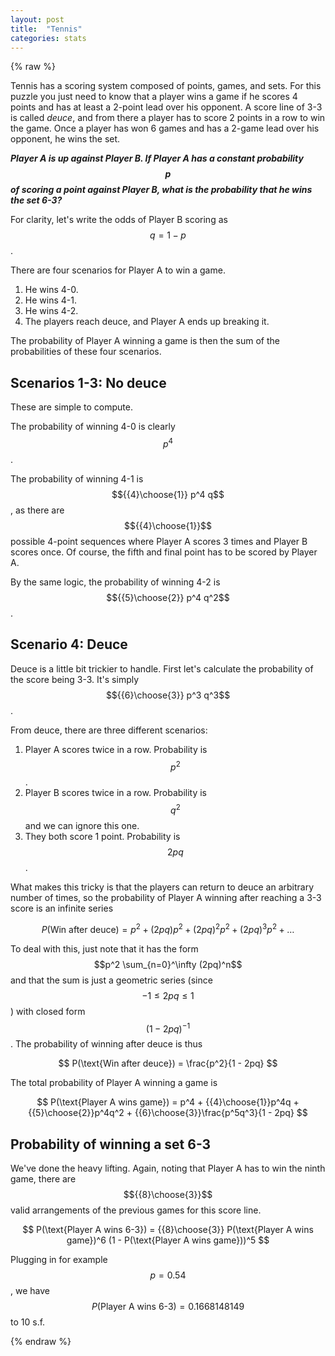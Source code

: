 ```yaml
---
layout: post
title:  "Tennis"
categories: stats
---
```

{% raw %}

Tennis has a scoring system composed of points, games, and sets. For this puzzle you just need to know that a player wins a game if he scores 4 points and has at least a 2-point lead over his opponent. A score line of 3-3 is called *deuce*, and from there a player has to score 2 points in a row to win the game. Once a player has won 6 games and has a 2-game lead over his opponent, he wins the set.

***Player A is up against Player B. If Player A has a constant probability $$p$$ of scoring a point against Player B, what is the probability that he wins the set 6-3?***

For clarity, let's write the odds of Player B scoring as $$q = 1 - p$$.

There are four scenarios for Player A to win a game.

1. He wins 4-0.
2. He wins 4-1.
3. He wins 4-2.
4. The players reach deuce, and Player A ends up breaking it.

The probability of Player A winning a game is then the sum of the probabilities of these four scenarios.

## Scenarios 1-3: No deuce

These are simple to compute. 

The probability of winning 4-0 is clearly $$p^4$$.

The probability of winning 4-1 is $${{4}\choose{1}} p^4 q$$, as there are $${{4}\choose{1}}$$ possible 4-point sequences where Player A scores 3 times and Player B scores once. Of course, the fifth and final point has to be scored by Player A.

By the same logic, the probability of winning 4-2 is $${{5}\choose{2}} p^4 q^2$$. 

## Scenario 4: Deuce

Deuce is a little bit trickier to handle. First let's calculate the probability of the score being 3-3. It's simply $${{6}\choose{3}} p^3 q^3$$. 

From deuce, there are three different scenarios:

1. Player A scores twice in a row. Probability is $$p^2$$.
2. Player B scores twice in a row. Probability is $$q^2$$ and we can ignore this one.
3. They both score 1 point. Probability is $$2pq$$.

What makes this tricky is that the players can return to deuce an arbitrary number of times, so the probability of Player A winning after reaching a 3-3 score is an infinite series


$$
P(\text{Win after deuce}) = p^2 + (2pq)p^2 + (2pq)^2p^2 + (2pq)^3 p^2 + \dots
$$


To deal with this, just note that it has the form $$p^2 \sum_{n=0}^\infty (2pq)^n$$ and that the sum is just a geometric series (since $$-1 \leq 2pq \leq 1$$) with closed form $$(1 - 2pq)^{-1}$$. The probability of winning after deuce is thus


$$
P(\text{Win after deuce}) = \frac{p^2}{1 - 2pq}
$$


The total probability of Player A winning a game is


$$
P(\text{Player A wins game}) = p^4 + {{4}\choose{1}}p^4q + {{5}\choose{2}}p^4q^2 + {{6}\choose{3}}\frac{p^5q^3}{1 - 2pq}
$$


## Probability of winning a set 6-3

We've done the heavy lifting. Again, noting that Player A has to win the ninth game, there are $${{8}\choose{3}}$$ valid arrangements of the previous games for this score line.


$$
P(\text{Player A wins 6-3}) = {{8}\choose{3}} P(\text{Player A wins game})^6 (1 - P(\text{Player A wins game}))^5
$$


Plugging in for example $$p = 0.54$$, we have $$P(\text{Player A wins 6-3}) =  0.1668148149$$ to 10 s.f.

{% endraw %}


